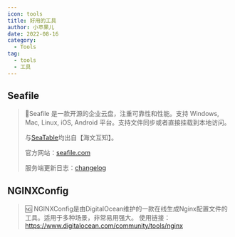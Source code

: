 ```yaml
---
icon: tools
title: 好用的工具
author: 小苹果儿
date: 2022-08-16
category:
  - Tools
tag:
  - tools
  - 工具
---
```



## Seafile

  > :open_file_folder:Seafile 是一款开源的企业云盘，注重可靠性和性能。支持 Windows, Mac, Linux, iOS, Android 平台。支持文件同步或者直接挂载到本地访问。
  >
  > 与[SeaTable](https://jinguo.tk/tools/Docker/awesomeDocker.html)均出自【海文互知】。
  >
  > 官方网站：[seafile.com](https://www.seafile.com/)
  >
  > 服务端更新日志：[changelog](https://manual.seafile.com/changelog/server-changelog/)

## NGINXConfig

  > :ng:  NGINXConfig是由DigitalOcean维护的一款在线生成Nginx配置文件的工具。适用于多种场景，非常易用强大。
  > 使用链接：<https://www.digitalocean.com/community/tools/nginx>
